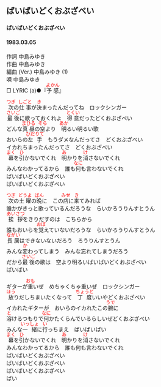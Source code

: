 <style type="text/css">
	ruby{
	    ruby-position: over;
	}
	ruby > rt{font-size: 12px;color:red;}
	p{font:16px;font-size: '楷体'}
</style>
## ばいばいどくおぶざべい
#### ばいばいどくおぶざべい
#### 1983.03.05


作詞      中島みゆき  
作曲      中島みゆき  
編曲 (Ver.)  中島みゆき (1)  
唄      中島みゆき  
□ LYRIC (a)●『<ruby><rb>予感</rb><rp>(</rp><rt>よかん</rt><rp>)</rp></ruby>』　　

<ruby><rb>次</rb><rp>(</rp><rt>つぎ</rt><rp>)</rp></ruby>の<ruby><rb>仕事</rb><rp>(</rp><rt>しごと</rt><rp>)</rp></ruby>が<ruby><rb>決</rb><rp>(</rp><rt>き</rt><rp>)</rp></ruby>まったんだってね　ロックシンガー  
<ruby><rb>最後</rb><rp>(</rp><rt>さいご</rt><rp>)</rp></ruby>に歌っておくれよ　<ruby><rb>得意</rb><rp>(</rp><rt>とくい</rt><rp>)</rp></ruby>だったどくおぶざべい  
どんな<ruby><rb>真昼</rb><rp>(</rp><rt>まひる</rt><rp>)</rp></ruby>の<ruby><rb>空</rb><rp>(</rp><rt>そら</rt><rp>)</rp></ruby>より　<ruby><rb>明</rb><rp>(</rp><rt>あか</rt><rp>)</rp></ruby>るい明るい歌  
おいらの<ruby><rb>左手</rb><rp>(</rp><rt>ひだりて</rt><rp>)</rp></ruby>　もうダメなんだってさ　どくおぶざべい  
イカれちまったんだってさ　どくおぶざべい  
<ruby><rb>幕</rb><rp>(</rp><rt>まく</rt><rp>)</rp></ruby>を<ruby><rb>引</rb><rp>(</rp><rt>ひ</rt><rp>)</rp></ruby>かないでくれ　<ruby><rb>明</rb><rp>(</rp><rt>あ</rt><rp>)</rp></ruby>かりを<ruby><rb>消</rb><rp>(</rp><rt>け</rt><rp>)</rp></ruby>さないでくれ  
みんなわかってるから　誰も<ruby><rb>何</rb><rp>(</rp><rt>なに</rt><rp>)</rp></ruby>も言わないでくれ  
ばいばいどくおぶざべい  
ばいばいどくおぶざべい  
  
<ruby><rb>次</rb><rp>(</rp><rt>つぎ</rt><rp>)</rp></ruby>の<ruby><rb>土曜</rb><rp>(</rp><rt>どうよ</rt><rp>)</rp></ruby>の<ruby><rb>晩</rb><rp>(</rp><rt>ばん</rt><rp>)</rp></ruby>に　この<ruby><rb>店</rb><rp>(</rp><rt>みせ</rt><rp>)</rp></ruby>に<ruby><rb>来</rb><rp>(</rp><rt>き</rt><rp>)</rp></ruby>てみれば  
誰かがきっと歌っているんだろうな　らいかろうりんすとうん  
<ruby><rb>挨拶</rb><rp>(</rp><rt>あいさつ</rt><rp>)</rp></ruby>をきりだすのは　こちらから  
誰もおいらを<ruby><rb>覚</rb><rp>(</rp><rt>おぼ</rt><rp>)</rp></ruby>えていないだろうな　らいかろうりんすとうん  
<ruby><rb>長居</rb><rp>(</rp><rt>ながい</rt><rp>)</rp></ruby>はできないないだろう　ろうりんすとうん  
みんな<ruby><rb>変</rb><rp>(</rp><rt>か</rt><rp>)</rp></ruby>わってしまう　みんな忘れてしまうだろう  
だから<ruby><rb>最後</rb><rp>(</rp><rt>さいご</rt><rp>)</rp></ruby>の歌は　空より明るいばいばいどくおぶざべい  
ばいばい  
  
ギターが<ruby><rb>重</rb><rp>(</rp><rt>おも</rt><rp>)</rp></ruby>いぜ　めちゃくちゃ重いぜ　ロックシンガー  
<ruby><rb>放</rb><rp>(</rp><rt>ほう</rt><rp>)</rp></ruby>りだしちまいたくなって　<ruby><rb>丁度</rb><rp>(</rp><rt>ちょうど</rt><rp>)</rp></ruby>いいやどくおぶざべい  
イカれたギターが　おいらのイカれたこの<ruby><rb>腕</rb><rp>(</rp><rt>うで</rt><rp>)</rp></ruby>に  
<ruby><rb>溶</rb><rp>(</rp><rt>と</rt><rp>)</rp></ruby>けるつもりで<ruby><rb>何</rb><rp>(</rp><rt>なに</rt><rp>)</rp></ruby>かたくらんでいるらしいぜどくおぶざべい  
みんな<ruby><rb>一緒</rb><rp>(</rp><rt>いっしょ</rt><rp>)</rp></ruby>に<ruby><rb>行</rb><rp>(</rp><rt>い</rt><rp>)</rp></ruby>っちまえ　ばいばいばい  
<ruby><rb>幕</rb><rp>(</rp><rt>まく</rt><rp>)</rp></ruby>を<ruby><rb>引</rb><rp>(</rp><rt>ひ</rt><rp>)</rp></ruby>かないでくれ　<ruby><rb>明</rb><rp>(</rp><rt>あ</rt><rp>)</rp></ruby>かりを<ruby><rb>消</rb><rp>(</rp><rt>け</rt><rp>)</rp></ruby>さないでくれ  
みんなわかってるから　誰も何も言わないでくれ  
ばいばいどくおぶざべい  
ばいばいどくおぶざべい  
ばいばいどくおぶざべい  
ばい  